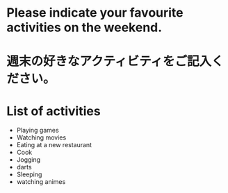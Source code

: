 # Please indicate your favourite activities on the weekend.
# 週末の好きなアクティビティをご記入ください。

# List of activities
- Playing games
- Watching movies
- Eating at a new restaurant
- Cook
- Jogging
- darts
- Sleeping
- watching animes

